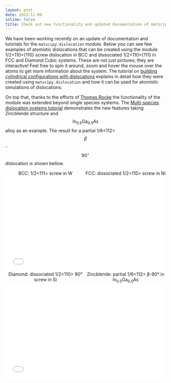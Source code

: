 ```yaml
---
layout: post
date: 2023-11-09 
inline: false
title: Check out new functionality and updated documentation of matscipy.
---
```


We have been working recently on an update of documentation and tutorials for the `matscipy.dislocation` module. Below you can see few examples of atomistic dislocations that can be created using the module: 1/2<110>{110} screw dislocation in BCC and dissociated 1/2<110>{111} in FCC and Diamond Cubic systems. These are not just pictures; they are interactive! Feel free to spin it around, zoom and hover the mouse over the atoms to get more information about the system. The tutorial on [building cylindrical configurations with dislocations](https://libatoms.github.io/matscipy/applications/cylinder_configurations.html) explains in detail how they were created using `matscipy.dislocation` and how it can be used for atomistic simulations of dislocations. 

On top that, thanks to the efforts of [Thomas Rocke](https://github.com/thomas-rocke) the functionality of the module was extended beyond single species systems. The [Multi-species dislocation systems tutorial](https://libatoms.github.io/matscipy/applications/multispecies_dislocations.html) demonstrates the new features taking Zincblende structure and $$\text{In}_{0.5} \text{Ga}_{0.5} \text{As}$$ alloy as an example. The result for a partial 1/6<112> $$\beta$$-$$90^\circ$$ dislocation is shown bellow.


<div style="display: flex; justify-content: space-between;">
    <div style="width: 50%; text-align: center;">BCC: 1/2<111> screw in W </div>
    <div style="width: 50%; text-align: center;">FCC: dissociated 1/2<110> screw in Ni</div>
</div>

<iframe src="/assets/html/W_Ni_demo.html"
    sandbox="allow-same-origin allow-scripts"
    width="100%"
    height="300"
    scrolling="no"
    seamless="seamless"
    frameborder="0">
</iframe>

<div style="display: flex; justify-content: space-between;">
    <div style="width: 50%; text-align: center;">Diamond: dissociated 1/2<110> 90&deg; screw in Si </div>
    <div style="width: 50%; text-align: center;">Zincblende: partial 1/6<112> &beta;-90&deg; in In<sub>0.5</sub>Ga<sub>0.5</sub>As</div>
</div>

<iframe src="/assets/html/Si_GaAs_demo.html"
    sandbox="allow-same-origin allow-scripts"
    width="100%"
    height="300"
    scrolling="no"
    seamless="seamless"
    frameborder="0">
</iframe>
